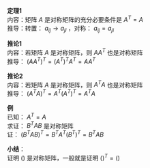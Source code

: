 **定理1**  
内容：矩阵 $A$ 是对称矩阵的充分必要条件是 $A^T=A$   
推导：转置： $a_{ij}\to a_{ji}$ ，对称： $a_{ij}=a_{ji}$   
  
**推论1**  
内容：若矩阵 $A$ 是对称矩阵，则 $AA^T$ 也是对称矩阵  
推导： $(AA^T)^T=(A^T)^TA^T=AA^T$   
  
**推论2**  
内容：若矩阵 $A$ 是对称矩阵，则 $A^TA$ 也是对称矩阵  
推导： $(A^TA)^T=A^T(A^T)^T=A^TA$   
  
**例**  
已知： $A^T=A$   
求证： $B^TAB$ 是对称矩阵  
证： $(B^TAB)^T=B^TA^T(B^T)^T=B^TAB$   
  
**小结**：  
证明 $()$ 是对称矩阵，一般就是证明  $()^T=()$   
